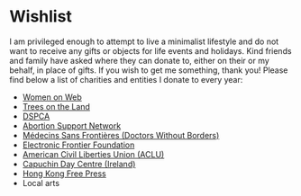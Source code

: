 # Wishlist

I am privileged enough to attempt to live a minimalist lifestyle and do not want to receive any gifts or objects for life events and holidays. Kind friends and family have asked where they can donate to, either on their or my behalf, in place of gifts. If you wish to get me something, thank you! Please find below a list of charities and entities I donate to every year: 

* [Women on Web](https://www.womenonweb.org/en/donate)
* [Trees on the Land](https://www.treesontheland.com/donate-sponsor)
* [DSPCA](https://www.dspca.ie/donate/)
* [Abortion Support Network](https://www.asn.org.uk/donate/)
* [Médecins Sans Frontières (Doctors Without Borders)](https://www.msf.org)
* [Electronic Frontier Foundation](https://supporters.eff.org/donate/join-4)
* [American Civil Liberties Union (ACLU)](https://action.aclu.org/give/donate-to-aclu-multistep)
* [Capuchin Day Centre (Ireland)](https://www.capuchindaycentre.ie/Capuchin_Day_Centre_2013/Capuchin_Day_Centre_-_Donations.html)
* [Hong Kong Free Press](https://www.hongkongfp.com/support-hkfp/)
* Local arts
